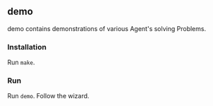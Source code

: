 ## demo

demo contains demonstrations of various Agent's solving Problems.

### Installation

Run `make`.

### Run

Run `demo`. Follow the wizard.
